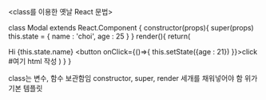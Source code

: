 <class를 이용한 옛날 React 문법>

class Modal extends React.Component {
    constructor(props){
        super(props)
        this.state = {
            name : 'choi',
            age : 25
        }
    }
    render(){
        return(
            <div>Hi {this.state.name}
                <button onClick={()=>{
                    this.setState({age : 21})
                }}>click</button>
            </div>
            #여기 html 작성
        )
    }
}

class는 변수, 함수 보관함임
constructor, super, render 세개를 채워넣어야 함
위가 기본 템플릿